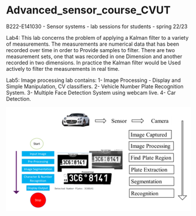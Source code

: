 # Advanced_sensor_course_CVUT
B222-E141030 - Sensor systems - lab sessions for students - spring 22/23

Lab4:
This lab concerns the problem of applying a Kalman filter to a variety of measurements.
The measurements are numerical data that has been recorded over time in order to
Provide samples to filter. There are two measurement sets, one that was recorded in one
Dimension and another recorded in two dimensions. In practice the Kalman filter would be
Used actively to filter the measurements in real time.

Lab5:
Image processing lab contains:
  1- Image Processing - Display and Simple Manipulation, CV classifiers.
  2-  Vehicle Number Plate Recognition System.
  3- Multiple Face Detection System using webcam live.
  4- Car Detection.
  
  
  ![Alt text](Lab5_image/1.PNG "Flow diagram for vehicle number plate recognition system")


